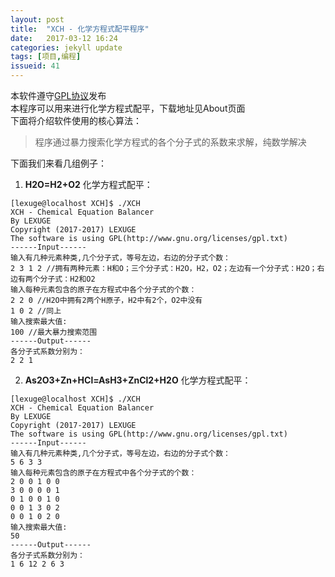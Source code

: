 ```yaml
---
layout: post
title:  "XCH - 化学方程式配平程序"
date:   2017-03-12 16:24
categories: jekyll update
tags: [项目,编程]
issueid: 41
---
```

本软件遵守[GPL协议](http://www.gnu.org/licenses/gpl.txt)发布  
本程序可以用来进行化学方程式配平，下载地址见About页面  
下面将介绍软件使用的核心算法：  
> 程序通过暴力搜索化学方程式的各个分子式的系数来求解，纯数学解决  

下面我们来看几组例子：  
1. **H2O=H2+O2** 化学方程式配平：  
```
[lexuge@localhost XCH]$ ./XCH
XCH - Chemical Equation Balancer
By LEXUGE
Copyright (2017-2017) LEXUGE
The software is using GPL(http://www.gnu.org/licenses/gpl.txt)
------Input------
输入有几种元素种类,几个分子式，等号左边，右边的分子式个数：
2 3 1 2 //拥有两种元素：H和O；三个分子式：H2O，H2，O2；左边有一个分子式：H2O；右边有两个分子式：H2和O2
输入每种元素包含的原子在方程式中各个分子式的个数：
2 2 0 //H2O中拥有2两个H原子，H2中有2个，O2中没有
1 0 2 //同上
输入搜索最大值:
100 //最大暴力搜索范围
------Output------
各分子式系数分别为：
2 2 1
```


2. **As2O3+Zn+HCl=AsH3+ZnCl2+H2O** 化学方程式配平：  
```
[lexuge@localhost XCH]$ ./XCH
XCH - Chemical Equation Balancer
By LEXUGE
Copyright (2017-2017) LEXUGE
The software is using GPL(http://www.gnu.org/licenses/gpl.txt)
------Input------
输入有几种元素种类,几个分子式，等号左边，右边的分子式个数：
5 6 3 3
输入每种元素包含的原子在方程式中各个分子式的个数：
2 0 0 1 0 0
3 0 0 0 0 1
0 1 0 0 1 0
0 0 1 3 0 2
0 0 1 0 2 0
输入搜索最大值:
50
------Output------
各分子式系数分别为：
1 6 12 2 6 3
```
